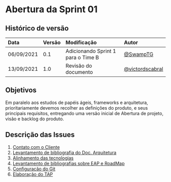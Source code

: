 # Abertura da Sprint 01

## Histórico de versão

| **Data** |  **Versão** | **Modificação**  |  **Autor** |
|:-|:-|:-|:-|
|    06/09/2021   |  0.1 | Adicionando Sprint 1 para o Time B  | [@SwampTG](https://github.com/SwampTG) |
|    13/09/2021   |  1.0 | Revisão do documento  | [@victordscabral](https://github.com/victordscabral) |

## Objetivos 
Em paralelo aos estudos de papéis ágeis, frameworks e arquitetura, prioritariamente devemos recolher as definições do produto, e seus principais requisitos, entregando uma versão inicial de Abertura de projeto, visão e backlog do produto.

## Descrição das Issues
1. [Contato com o Cliente](https://github.com/fga-eps-mds/2021-1-hospitalar/issues/7)
2. [Levantamento de bibliografia do Doc. Arquitetura](https://github.com/fga-eps-mds/2021-1-hospitalar/issues/9)
3. [Alinhamento das tecnologias](https://github.com/fga-eps-mds/2021-1-hospitalar/issues/8)
4. [Levantamento de bibliografias sobre EAP e RoadMap](https://github.com/fga-eps-mds/2021-1-hospitalar/issues/13)
5. [Configuração do Git](https://github.com/fga-eps-mds/2021-1-hospitalar/issues/12)
6. [Elaboração do TAP](https://github.com/fga-eps-mds/2021-1-hospitalar/issues/11)
